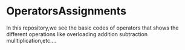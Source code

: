 # OperatorsAssignments
In this repository,we see the basic codes of operators that shows the different operations like overloading addition subtraction mulltiplication,etc....
